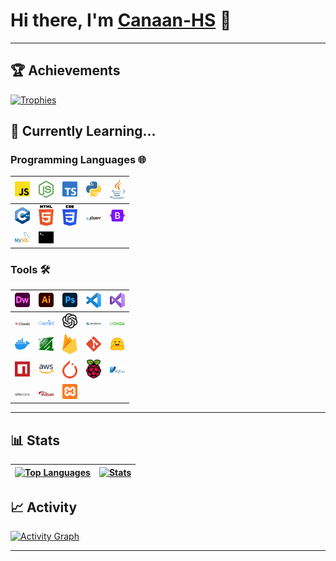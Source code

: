 # Hi there, I'm [Canaan-HS](https://github.com/Canaan-HS) :wave:

---

## :trophy: Achievements
[![Trophies](https://github-profile-trophy.vercel.app/?username=Canaan-HS&theme=dracula&rank=-?&column=-1&margin-w=5)](https://github.com/ryo-ma/github-profile-trophy)

## :seedling: Currently Learning...

### Programming Languages 🌐
| [<img src="./Resource/javascript.svg" alt="JavaScript" width="24">]() | [<img src="./Resource/nodejs-icon.svg" alt="Node-Js" width="24">]() | [<img src="./Resource/typescript-icon.svg" alt="TypeScript" width="24">]() | [<img src="./Resource/python.svg" alt="Python" width="24">]() | [<img src="./Resource/java.svg" alt="Java" width="24">]() |
| :----: | :----: | :----: | :----: | :----: |
| [<img src="./Resource/c-plusplus.svg" alt="C++" width="24">]() | [<img src="./Resource/html-5.svg" alt="Html" width="24">]() | [<img src="./Resource/css-3.svg" alt="Css" width="24">]() | [<img src="./Resource/jquery.svg" alt="Jquery" width="24">]() | [<img src="./Resource/bootstrap.svg" alt="Bootstrap" width="24">]() |
| [<img src="./Resource/mysql.svg" alt="MySql" width="24">]() | [<img src="./Resource/terminal.svg" alt="Terminal" width="24">]() | [<img src="./Resource" alt="" width="24">]() | [<img src="./Resource" alt="" width="24">]() | [<img src="./Resource" alt="" width="24">]() |

### Tools 🛠️
| [<img src="./Resource/adobe-dreamweaver.svg" alt="Dreamweaver" width="24">]() | [<img src="./Resource/adobe-illustrator.svg" alt="Illustrator" width="24">]() | [<img src="./Resource/adobe-photoshop.svg" alt="Photoshop" width="24">]() | [<img src="./Resource/visual-studio-code.svg" alt="VS Code" width="24">]() | [<img src="./Resource/visual-studio.svg" alt="Visual Studio" width="24">]() |
| :----: | :----: | :----: | :----: | :----: |
| [<img src="./Resource/claude.svg" alt="Claude" width="24">]() | [<img src="./Resource/google-gemini.svg" alt="Gemini" width="24">]() | [<img src="./Resource/openai-icon.svg" alt="Openai" width="24">]() | [<img src="./Resource/perplexity.svg" alt="Perplexity" width="24">]() | [<img src="./Resource/conda.svg" alt="Conda" width="24">]() |
| [<img src="./Resource/docker-icon.svg" alt="Docker" width="24">]() | [<img src="./Resource/ffmpeg-icon.svg" alt="ffmpeg" width="24">]() | [<img src="./Resource/firebase.svg" alt="Firebase" width="24">]() | [<img src="./Resource/git-icon.svg" alt="Git" width="24">]() | [<img src="./Resource/hugging-face-icon.svg" alt="Hugging" width="24">]() |
| [<img src="./Resource/npm-icon.svg" alt="Npm" width="24">]() | [<img src="./Resource/aws.svg" alt="Aws" width="24">]() | [<img src="./Resource/pytorch-icon.svg" alt="Pytorch" width="24">]() | [<img src="./Resource/raspberry-pi.svg" alt="Raspberry-Pi" width="24">]() | [<img src="./Resource/sqlite.svg" alt="SqLite" width="24">]() |
| [<img src="./Resource/vmware.svg" alt="Vmware" width="24">]() | [<img src="./Resource/vulkan.svg" alt="Vulkan" width="24">]() | [<img src="./Resource/xampp.svg" alt="Xampp" width="24">]() | [<img src="./Resource" alt="" width="24">]() | [<img src="./Resource" alt="" width="24">]() |

---

## :bar_chart: Stats
| [![Top Languages](https://github-readme-stats.vercel.app/api/top-langs/?username=Canaan-HS&langs_count=7&locale=en&layout=pie&bg_color=17153B&border_color=433D8B&title_color=6D67E4&text_color=E5B8F4)](https://github.com/anuraghazra/github-readme-stats) | [![Stats](https://github-readme-stats.vercel.app/api?username=Canaan-HS&show_icons=true&include_all_commits=true&locale=en&card_width=650px&bg_color=17153B&border_color=433D8B&title_color=6D67E4&text_color=E5B8F4)](https://github.com/anuraghazra/github-readme-stats) |
| :----: | :----: |

## :chart_with_upwards_trend: Activity
[![Activity Graph](https://github-readme-activity-graph.vercel.app/graph?username=Canaan-HS&custom_title=Activity%20Record&days=40&height=400&radius=10&theme=dracula&bg_color=17153B&color=E5B8F4)](https://github.com/ashutosh00710/github-readme-activity-graph)

---

